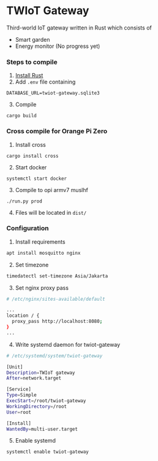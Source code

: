 # TWIoT Gateway
Third-world IoT gateway written in Rust which consists of
  - Smart garden
  - Energy monitor (No progress yet)

### Steps to compile
1. [Install Rust](https://www.rust-lang.org/learn/get-started)
2. Add `.env` file containing
```
DATABASE_URL=twiot-gateway.sqlite3
```
3. Compile
```
cargo build
```

### Cross compile for Orange Pi Zero
1. Install cross
```
cargo install cross
```
2. Start docker
```
systemctl start docker
```
3. Compile to opi armv7 muslhf
```
./run.py prod
```
4. Files will be located in `dist/`

### Configuration
1. Install requirements
```sh
apt install mosquitto nginx
```
2. Set timezone
```sh
timedatectl set-timezone Asia/Jakarta
```
3. Set nginx proxy pass
```sh
# /etc/nginx/sites-available/default

...
location / {
  proxy_pass http://localhost:8080;
}
...
```

4. Write systemd daemon for twiot-gateway
```sh
# /etc/systemd/system/twiot-gateway

[Unit]
Description=TWIoT gateway
After=network.target

[Service]
Type=Simple
ExecStart=/root/twiot-gateway
WorkingDirectory=/root
User=root

[Install]
WantedBy=multi-user.target
```

5. Enable systemd
```
systemctl enable twiot-gateway
```
